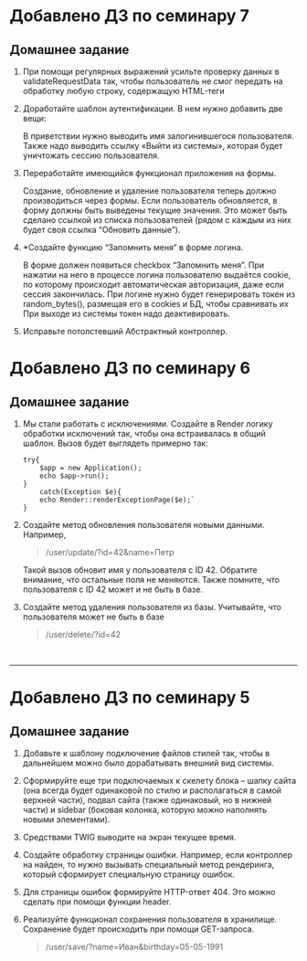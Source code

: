 # Добавлено ДЗ по семинару 7

## Домашнее задание

1. При помощи регулярных выражений усильте проверку данных в validateRequestData так, чтобы пользователь не смог передать на обработку любую строку, содержащую HTML-теги

2. Доработайте шаблон аутентификации. В нем нужно добавить две вещи:

    В приветствии нужно выводить имя залогинившегося пользователя.
    Также надо выводить ссылку «Выйти из системы», которая будет уничтожать сессию пользователя.

3. Переработайте имеющийся функционал приложения на формы.

    Создание, обновление и удаление пользователя теперь должно производиться через формы.
    Если пользователь обновляется, в форму должны быть выведены текущие значения. Это может быть сделано ссылкой из списка пользователей (рядом с каждым из них будет своя ссылка “Обновить данные”).

4. *Создайте функцию “Запомнить меня” в форме логина.

    В форме должен появиться checkbox “Запомнить меня”.
    При нажатии на него в процессе логина пользователю выдаётся cookie, по которому происходит автоматическая авторизация, даже если сессия закончилась.
    При логине нужно будет генерировать токен из random_bytes(), размещая его в cookies и БД, чтобы сравнивать их
    При выходе из системы токен надо деактивировать.

5. Исправьте потолстевший Абстрактный контроллер.

# Добавлено ДЗ по семинару 6

## Домашнее задание

1. Мы стали работать с исключениями. Создайте в Render логику обработки исключений так, чтобы она встраивалась в общий шаблон. Вызов будет выглядеть примерно так:

    ```
    try{
        $app = new Application();
        echo $app->run();
    }
        catch(Exception $e){
        echo Render::renderExceptionPage($e);`
    }
    ```

2. Создайте метод обновления пользователя новыми данными. Например,

    >/user/update/?id=42&name=Петр

    Такой вызов обновит имя у пользователя с ID 42. Обратите внимание, что остальные поля не меняются. Также помните, что пользователя с ID 42 может и не быть в базе.

3. Создайте метод удаления пользователя из базы. Учитывайте, что пользователя может не быть в базе
    >/user/delete/?id=42

<br/>
<hr>    


# Добавлено ДЗ по семинару 5

## Домашнее задание

1. Добавьте к шаблону подключение файлов стилей так, чтобы в дальнейшем можно было дорабатывать внешний вид системы.

2. Сформируйте еще три подключаемых к скелету блока – шапку сайта (она всегда будет одинаковой по стилю и располагаться в самой верхней части), подвал сайта (также одинаковый, но в нижней части) и sidebar (боковая колонка, которую можно наполнять новыми элементами).

3. Средствами TWIG выводите на экран текущее время.

4. Создайте обработку страницы ошибки. Например, если контроллер на найден, то нужно вызывать специальный метод рендеринга, который сформирует специальную страницу ошибок.

5. Для страницы ошибок формируйте HTTP-ответ 404. Это можно сделать при помощи функции header.

6. Реализуйте функционал сохранения пользователя в хранилище. Сохранение будет происходить при помощи GET-запроса.

   > /user/save/?name=Иван&birthday=05-05-1991